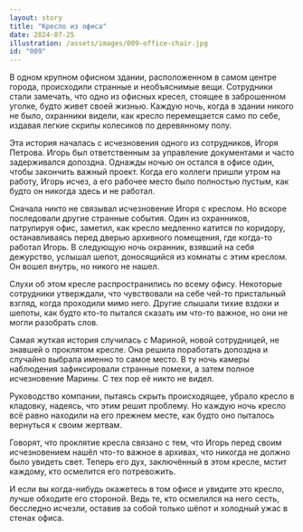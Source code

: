 ```yaml
---
layout: story
title: "Кресло из офиса"
date: 2024-07-25
illustration: /assets/images/009-office-chair.jpg
id: "009"
---
```


В одном крупном офисном здании, расположенном в самом центре города, происходили странные и необъяснимые вещи. Сотрудники стали замечать, что одно из офисных кресел, стоящее в заброшенном уголке, будто живет своей жизнью. Каждую ночь, когда в здании никого не было, охранники видели, как кресло перемещается само по себе, издавая легкие скрипы колесиков по деревянному полу.

Эта история началась с исчезновения одного из сотрудников, Игоря Петрова. Игорь был ответственным за управление документами и часто задерживался допоздна. Однажды ночью он остался в офисе один, чтобы закончить важный проект. Когда его коллеги пришли утром на работу, Игорь исчез, а его рабочее место было полностью пустым, как будто он никогда здесь и не работал.

Сначала никто не связывал исчезновение Игоря с креслом. Но вскоре последовали другие странные события. Один из охранников, патрулируя офис, заметил, как кресло медленно катится по коридору, останавливаясь перед дверью архивного помещения, где когда-то работал Игорь. В следующую ночь охранник, взявший на себя дежурство, услышал шепот, доносящийся из комнаты с этим креслом. Он вошел внутрь, но никого не нашел.

Слухи об этом кресле распространились по всему офису. Некоторые сотрудники утверждали, что чувствовали на себе чей-то пристальный взгляд, когда проходили мимо него. Другие слышали тихие вздохи и шепоты, как будто кто-то пытался сказать им что-то важное, но они не могли разобрать слов.

Самая жуткая история случилась с Мариной, новой сотрудницей, не знавшей о проклятом кресле. Она решила поработать допоздна и случайно выбрала именно то самое место. В ту ночь камеры наблюдения зафиксировали странные помехи, а затем полное исчезновение Марины. С тех пор её никто не видел.

Руководство компании, пытаясь скрыть происходящее, убрало кресло в кладовку, надеясь, что этим решит проблему. Но каждую ночь кресло всё равно находили на его прежнем месте, как будто оно пыталось вернуться к своим жертвам.

Говорят, что проклятие кресла связано с тем, что Игорь перед своим исчезновением нашёл что-то важное в архивах, что никогда не должно было увидеть свет. Теперь его дух, заключённый в этом кресле, мстит каждому, кто осмелится его потревожить.

И если вы когда-нибудь окажетесь в том офисе и увидите это кресло, лучше обходите его стороной. Ведь те, кто осмелился на него сесть, бесследно исчезли, оставив за собой только шёпот и холодный ужас в стенах офиса.